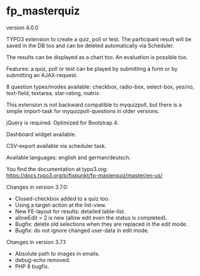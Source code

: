 # fp_masterquiz

version 4.0.0

TYPO3 extension to create a quiz, poll or test. The participant result will be saved in the DB too and can be deleted automatically via Scheduler.

The results can be displayed as a chart too. An evaluation is possible too.

Features: a quiz, poll or test can be played by submitting a form or by submitting an AJAX-request.

8 question types/modes available: checkbox, radio-box, select-box, yes/no, text-field, textarea, star-rating, matrix.

This extension is not backward compatible to myquizpoll, but there is a simple import-task for myquizpoll-questions in older versions.

jQuery is required. Optimized for Bootstrap 4.

Dashboard widget available.

CSV-export available via scheduler task.

Available languages: english and german/deutsch.

You find the documentation at typo3.org: https://docs.typo3.org/p/fixpunkt/fp-masterquiz/master/en-us/


Changes in version 3.7.0:
- Closed-checkbox added to a quiz too.
- Using a target-action at the list-view.
- New FE-layout for results: detailed table-list.
- allowEdit = 2 is new (allow edit even the status is completed).
- Bugfix: delete old selections when they are replaced in the edit mode.
- Bugfix: do not ignore changed user-data in edit mode.

Changes in version 3.7.1:
- Absolute path to images in emails.
- debug-echo removed.
- PHP 8 bugfix.
